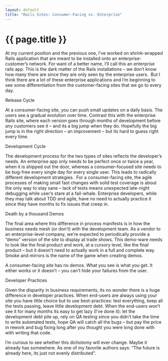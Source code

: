 ```yaml
---
layout: default
title: "Rails Sites: Consumer-Facing vs. Enterprise"
---
```

# {{ page.title }}
<p>At my current position and the previous one, I’ve worked on shrink-wrapped Rails application that are meant to be installed onto an enterprise-customer’s network. For want of a better name, I’ll call this an enterprise rails app. This is the dark matter of the Rails installations – we don’t know how many there are since they are only seen by the enterprise users.  But I think there are a lot of these enterprise applications and I’m beginning to see some differentiation from the customer-facing sites that we go to every day.</p>
<p>Release Cycle</p>
<p>At a consumer-facing site, you can push small updates on a daily basis. The users see a gradual evolution over time. Contrast this with the enterprise Rails site, where each version goes through months of development before any customers see it – and its a big jump when they do. Hopefully the big jump is in the right direction – an improvement – but its hard to guess right every time.</p>
<p>Development Cycle</p>
<p>The development process for the two types of sites reflects the developer’s needs. An enterprise app only needs to be perfect once or twice a year, when it is shipped out the door, whereas a consumer-focused site needs to be bug-free every single day for every single user. This leads to radically different development strategies.  For a consumer-facing site, the agile processes of making small fast changes with solid test coverage is about the only way to stay sane – lack of tests means unexpected late-night debugging while user’s stare at a fail-whale. Enterprise developers, while they may talk about TDD and agile, have no need to actually practice it since they have months to fix issues that creep in.</p>
<p>Death by a thousand Demos</p>
<p>The final area where this difference in process manifests is in how the business needs mesh (or don’t) with the development team. As a vendor to an enterprise-level company, we’re expected to periodically provide a “demo” version of the site to display at trade shows. This demo-ware needs to look like the final product and work, at a cursory level, like the final product – but it doesn’t need to actually work in a full and complete way. Smoke and mirrors is the name of the game when creating demos.</p>
<p>A consumer-facing site has no demos. What you see is what you get. It either works or it doesn’t – you can’t hide your failures from the user.</p>
<p>Developer Practices</p>
<p>Given the disparity in business requirements, its no wonder there is a huge difference in developer practices. When end-users are always using your site you have little choice but to use best-practices: test everything, keep all the tests passing, leave little development debt. When the end-users won’t see it for many months its easy to get lazy (I’ve done it): let the development debt pile up, rely on QA testing since you didn’t take the time to write automated tests, hope QA will catch all the bugs – but pay the price in rework and bug fixing long after you thought you were long done with with writing that code.</p>
<p>I’m curious to see whether this dichotomy will ever change. Maybe it already has somewhere. As one of my favorite authors says: “The future is already here, its just not evenly distributed”.</p>
